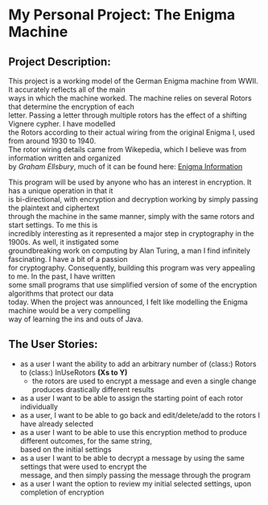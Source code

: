 # My Personal Project: The Enigma Machine

## Project Description:
This project is a working model of the German Enigma machine from WWII. It accurately reflects all of the main  
ways in which the machine worked. The machine relies on several Rotors that determine the encryption of each  
letter. Passing a letter through multiple rotors has the effect of a shifting Vignere cypher. I have modelled  
the Rotors according to their actual wiring from the original Enigma I, used from around 1930 to 1940.  
The rotor wiring details came from Wikepedia, which I believe was from information written and organized  
by *Graham Ellsbury*, much of it can be found here: [Enigma Information](http://www.ellsbury.com/enigmabombe.htm)

This program will be used by anyone who has an interest in encryption. It has a unique operation in that it  
is bi-directional, with encryption and decryption working by simply passing the plaintext and ciphertext  
through the machine in the same manner, simply with the same rotors and start settings. To me this is  
incredibly interesting as it represented a major step in cryptography in the 1900s. As well, it instigated some  
groundbreaking work on computing by Alan Turing, a man I find infinitely fascinating. I have a bit of a passion  
for cryptography. Consequently, building this program was very appealing to me. In the past, I have written  
some small programs that use simplified version of some of the encryption algorithms that protect our data  
today. When the project was announced, I felt like modelling the Enigma machine would be a very compelling  
way of learning the ins and outs of Java.

## The User Stories:

- as a user I want the ability to add an arbitrary number of (class:) Rotors to (class:) InUseRotors **(Xs to Y)**
  - the rotors are used to encrypt a message and even a single change produces drastically different results
- as a user I want to be able to assign the starting point of each rotor individually
- as a user, I want to be able to go back and edit/delete/add to the rotors I have already selected
- as a user I want to be able to use this encryption method to produce different outcomes, for the same string,  
based on the initial settings
- as a user I want to be able to decrypt a message by using the same settings that were used to encrypt the  
message, and then simply passing the message through the program 
- as a user I want the option to review my initial selected settings, upon completion of encryption 
